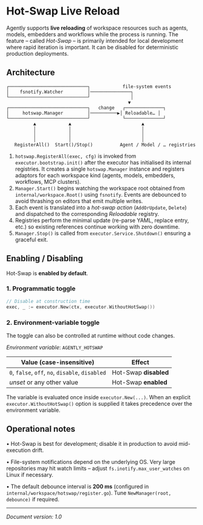 # Hot-Swap Live Reload

Agently supports **live reloading** of workspace resources such as agents,
models, embedders and workflows while the process is running.  The feature –
called *Hot-Swap* – is primarily intended for local development where rapid
iteration is important.  It can be disabled for deterministic production
deployments.

## Architecture

```
┌─────────────────────────────┐            file-system events
│    fsnotify.Watcher         │───────────────┐
└─────────────────────────────┘               │
                                             ▼
┌─────────────────────────────┐   change   ┌──────────────┐
│     hotswap.Manager         │──────────▶│ Reloadable… │
└─────────────────────────────┘            └──────────────┘
          ▲            ▲                          ▲
          │            │                          │
          │            │                          │
          │            │                          │
   RegisterAll()  Start()/Stop()          Agent / Model / … registries

```

1. `hotswap.RegisterAll(exec, cfg)` is invoked from
   `executor.bootstrap.init()` after the executor has initialised its internal
   registries.  It creates a single `hotswap.Manager` instance and registers
   adaptors for each workspace kind (agents, models, embedders, workflows, MCP
   clusters).
2. `Manager.Start()` begins watching the workspace root obtained from
   `internal/workspace.Root()` using `fsnotify`.  Events are debounced to avoid
   thrashing on editors that emit multiple writes.
3. Each event is translated into a *hot-swap action* (`AddOrUpdate`, `Delete`)
   and dispatched to the corresponding *Reloadable* registry.
4. Registries perform the minimal update (re-parse YAML, replace entry, etc.)
   so existing references continue working with zero downtime.
5. `Manager.Stop()` is called from `executor.Service.Shutdown()` ensuring a
   graceful exit.

## Enabling / Disabling

Hot-Swap is **enabled by default**.

### 1. Programmatic toggle

```go
// Disable at construction time
exec, _ := executor.New(ctx, executor.WithoutHotSwap())
```

### 2. Environment-variable toggle

The toggle can also be controlled at runtime without code changes.

*Environment variable*: `AGENTLY_HOTSWAP`

| Value (case-insensitive) | Effect                   |
|--------------------------|--------------------------|
| `0`, `false`, `off`, `no`, `disable`, `disabled` | Hot-Swap **disabled** |
| *unset* or any other value | Hot-Swap **enabled** |

The variable is evaluated once inside `executor.New(...)`.  When an explicit
`executor.WithoutHotSwap()` option is supplied it takes precedence over the
environment variable.

## Operational notes

• Hot-Swap is best for development; disable it in production to avoid
  mid-execution drift.

• File-system notifications depend on the underlying OS.  Very large
  repositories may hit watch limits – adjust `fs.inotify.max_user_watches` on
  Linux if necessary.

• The default debounce interval is **200 ms** (configured in
  `internal/workspace/hotswap/register.go`).  Tune `NewManager(root, debounce)` if
  required.

---

_Document version: 1.0_
